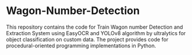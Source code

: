 # Wagon-Number-Detection
This repository contains the code for Train Wagon number Detection and Extraction System using EasyOCR and YOLOv8 algorithm by ultralytics for object classification on custom data. The project provides code for procedural-oriented programming implementations in Python. 
